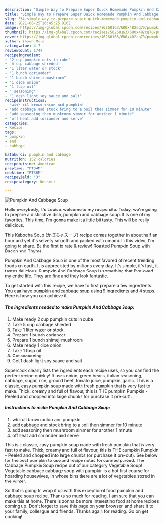 ```yaml
---
description: "Simple Way to Prepare Super Quick Homemade Pumpkin And Cabbage Soup"
title: "Simple Way to Prepare Super Quick Homemade Pumpkin And Cabbage Soup"
slug: 534-simple-way-to-prepare-super-quick-homemade-pumpkin-and-cabbage-soup
date: 2021-06-25T16:45:25.916Z
image: https://img-global.cpcdn.com/recipes/56260163/680x482cq70/pumpkin-and-cabbage-soup-recipe-main-photo.jpg
thumbnail: https://img-global.cpcdn.com/recipes/56260163/680x482cq70/pumpkin-and-cabbage-soup-recipe-main-photo.jpg
cover: https://img-global.cpcdn.com/recipes/56260163/680x482cq70/pumpkin-and-cabbage-soup-recipe-main-photo.jpg
author: Shawn Moss
ratingvalue: 4.7
reviewcount: 1744
recipeingredient:
- "2 cup pumpkin cuts in cube"
- "5 cup cabbage shreded"
- "1 liter water or stock"
- "1 bunch coriander"
- "1 bunch shimeji mushroom"
- "1 dice onion"
- "1 tbsp oil"
- " seasoning"
- "1 dash light soy sauce and salt"
recipeinstructions:
- "with oil brown onion and pumpkin"
- "add cabbage and stock bring to a boil then simmer for 10 minute"
- "add seasoning then mushroom simmer for another 1 minute"
- "off heat add coriander and serve"
categories:
- Recipe
tags:
- pumpkin
- and
- cabbage

katakunci: pumpkin and cabbage 
nutrition: 152 calories
recipecuisine: American
preptime: "PT34M"
cooktime: "PT36M"
recipeyield: "3"
recipecategory: Dessert

---
```



![Pumpkin And Cabbage Soup](https://img-global.cpcdn.com/recipes/56260163/680x482cq70/pumpkin-and-cabbage-soup-recipe-main-photo.jpg)

Hello everybody, it's Louise, welcome to my recipe site. Today, we're going to prepare a distinctive dish, pumpkin and cabbage soup. It is one of my favorites. This time, I'm gonna make it a little bit tasty. This will be really delicious.

This Kabocha Soup (かぼちゃスープ) recipe comes together in about half an hour and yet it&#39;s velvety smooth and packed with umami. In this video, I&#39;m going to share. Be the first to rate &amp; review! Roasted Pumpkin Soup with Bacon and Thyme.

Pumpkin And Cabbage Soup is one of the most favored of recent trending foods on earth. It is appreciated by millions every day. It's simple, it's fast, it tastes delicious. Pumpkin And Cabbage Soup is something that I've loved my entire life. They are fine and they look fantastic.


To get started with this recipe, we have to first prepare a few ingredients. You can have pumpkin and cabbage soup using 9 ingredients and 4 steps. Here is how you can achieve it.

<!--inarticleads1-->

##### The ingredients needed to make Pumpkin And Cabbage Soup:

1. Make ready 2 cup pumpkin cuts in cube
1. Take 5 cup cabbage shreded
1. Take 1 liter water or stock
1. Prepare 1 bunch coriander
1. Prepare 1 bunch shimeji mushroom
1. Make ready 1 dice onion
1. Take 1 tbsp oil
1. Get  seasoning
1. Get 1 dash light soy sauce and salt


Supercook clearly lists the ingredients each recipe uses, so you can find the perfect recipe quickly! It uses onion, green beans, italian seasoning, cabbage, sugar, rice, ground beef, tomato juice, pumpkin, garlic. This is a classic, easy pumpkin soup made with fresh pumpkin that is very fast to make. Thick, creamy and full of flavour, this is THE pumpkin Pumpkin - Peeled and chopped into large chunks (or purchase it pre-cut). 

<!--inarticleads2-->

##### Instructions to make Pumpkin And Cabbage Soup:

1. with oil brown onion and pumpkin
1. add cabbage and stock bring to a boil then simmer for 10 minute
1. add seasoning then mushroom simmer for another 1 minute
1. off heat add coriander and serve


This is a classic, easy pumpkin soup made with fresh pumpkin that is very fast to make. Thick, creamy and full of flavour, this is THE pumpkin Pumpkin - Peeled and chopped into large chunks (or purchase it pre-cut). See below for the best pumpkin to use and recipe notes for canned pureed. The Cabbage Pumpkin Soup recipe out of our category Vegetable Soup! Vegetable cabbage cabbage soup with pumpkin is a hot first course for hoarding housewives, in whose bins there are a lot of vegetables stored in the winter. 

So that is going to wrap it up with this exceptional food pumpkin and cabbage soup recipe. Thanks so much for reading. I am sure that you can make this at home. There is gonna be more interesting food at home recipes coming up. Don't forget to save this page on your browser, and share it to your family, colleague and friends. Thanks again for reading. Go on get cooking!
